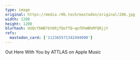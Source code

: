 ```yaml
---
type: image
original: https://media.r0b.tech/mastodon/original/286.jpg
width: 1200
height: 1200
blurhash: UUQcYbWB?bt6RjfQoffQ~qofD%WB%MfQRjjt
refs:
  mastodon_card: ['112365571342494090']
---
```


Out Here With You by ATTLAS on Apple Music
